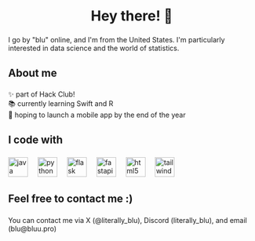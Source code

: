 <h1 align="center">Hey there! 👋</h1>

###

<p align="left">I go by "blu" online, and I'm from the United States. I'm particularly interested in data science and the world of statistics.</p>

###

<h2 align="left">About me</h2>

###

<p align="left">✨ part of Hack Club!<br>📚 currently learning Swift and R<br>🎯 hoping to launch a mobile app by the end of the year</p>

###

<h2 align="left">I code with</h2>

###

<div align="left">
  <img src="https://cdn.jsdelivr.net/gh/devicons/devicon/icons/java/java-original.svg" height="40" alt="java logo"  />
  <img width="12" />
  <img src="https://cdn.jsdelivr.net/gh/devicons/devicon/icons/python/python-original.svg" height="40" alt="python logo"  />
  <img width="12" />
  <img src="https://skillicons.dev/icons?i=flask" height="40" alt="flask logo"  />
  <img width="12" />
  <img src="https://skillicons.dev/icons?i=fastapi" height="40" alt="fastapi logo"  />
  <img width="12" />
  <img src="https://skillicons.dev/icons?i=html" height="40" alt="html5 logo"  />
  <img width="12" />
  <img src="https://skillicons.dev/icons?i=tailwind" height="40" alt="tailwindcss logo"  />
</div>

###

<h2 align="left">Feel free to contact me :)</h2>

###

<p align="left">You can contact me via X (@literally_blu), Discord (literally_blu), and email (blu@bluu.pro)</p>

###
